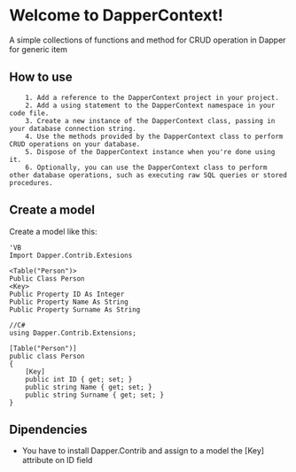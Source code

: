 ﻿# Welcome to DapperContext!

A simple collections of functions and method for CRUD operation in Dapper for generic item

## How to use
        
        1. Add a reference to the DapperContext project in your project.
        2. Add a using statement to the DapperContext namespace in your code file.
        3. Create a new instance of the DapperContext class, passing in your database connection string.
        4. Use the methods provided by the DapperContext class to perform CRUD operations on your database.
        5. Dispose of the DapperContext instance when you're done using it.
        6. Optionally, you can use the DapperContext class to perform other database operations, such as executing raw SQL queries or stored procedures.
           

## Create a model
Create a model like this:

    'VB
    Import Dapper.Contrib.Extesions
    
    <Table("Person")>
    Public Class Person
    <Key>
    Public Property ID As Integer
    Public Property Name As String
    Public Property Surname As String
    
    //C#
    using Dapper.Contrib.Extensions;
    
    [Table("Person")]
    public class Person
    {
        [Key]
        public int ID { get; set; }
        public string Name { get; set; }
        public string Surname { get; set; }
    }
 

## Dipendencies 

 - You have to install Dapper.Contrib and assign to a model the [Key] attribute on ID field

